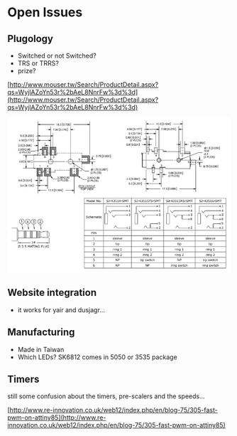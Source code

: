 # Open Issues

## Plugology

* Switched or not Switched?
* TRS or TRRS?
* prize?

[http://www.mouser.tw/Search/ProductDetail.aspx?qs=WyjlAZoYn53r%2bAeL8NnrFw%3d%3d](http://www.mouser.tw/Search/ProductDetail.aspx?qs=WyjlAZoYn53r%2bAeL8NnrFw%3d%3d)

![](images/schematics/TRRS_plug_layout.jpg)

## Website integration

* it works for yair and dusjagr...

## Manufacturing

* Made in Taiwan
* Which LEDs? SK6812 comes in 5050 or 3535 package

## Timers

still some confusion about the timers, pre-scalers and the speeds...

[http://www.re-innovation.co.uk/web12/index.php/en/blog-75/305-fast-pwm-on-attiny85](http://www.re-innovation.co.uk/web12/index.php/en/blog-75/305-fast-pwm-on-attiny85)



